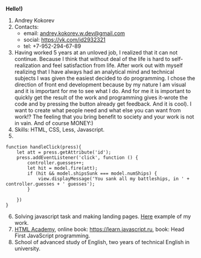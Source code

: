 **Hello!)**

1. Andrey Kokorev
2. Contacts:
   * email: andrey.kokorev.w.dev@gmail.com
   * social: https://vk.com/id2932321
   * tel: +7-952-294-67-89
3. Having worked 5 years at an unloved job, I realized that it can not continue. Because I think that without deal of the life is hard to self-realization and feel satisfaction from life. After work out with myself realizing that I have always had an analytical mind and technical subjects I was given the easiest decided to do programming. I chose the direction of front end development because by my nature I am visual and it is important for me to see what I do. And for me it is important to quickly get the result of the work and programming gives it-wrote the code and by pressing the button already get feedback. And it is cool).
I want to create what people need and what else you can want from work!? The feeling that you bring benefit to society and your work is not in vain. And of course MONEY:)
4. Skills: HTML, CSS, Less, Javascript.
5.  
```
function handleClick(press){
	let att = press.getAttribute('id');
	press.addEventListener('click', function () {
		controller.guesses++;
		let hit = model.fire(att);
		if (hit && model.shipsSunk === model.numShips) {
			view.displayMessage('You sank all my battleships, in ' + controller.guesses + ' guesses');
		}

	})
}
```
6. Solving javascript task and making landing pages. [Here](https://github.com/AndreyKokorev/AndreyKokorev.git) example of my work.
7. [HTML Academy](https://htmlacademy.ru/profile/id887179), online book: https://learn.javascript.ru, book: Head First JavaScript programming.
8. School of advanced study of English, two years of technical English in university.